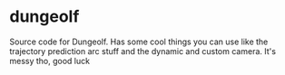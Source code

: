 # dungeolf
 
Source code for Dungeolf. Has some cool things you can use like the trajectory prediction arc stuff and the dynamic and custom camera.
It's messy tho, good luck
